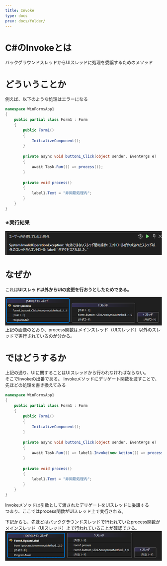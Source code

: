 ```yaml
---
title: Invoke
type: docs
prev: docs/folder/
---
```


# C#のInvokeとは
バックグラウンドスレッドからUIスレッドに処理を委譲するためのメソッド

# どういうことか
例えば、以下のような処理はエラーになる

```C#
namespace WinFormsApp1
{
    public partial class Form1 : Form
    {
        public Form1()
        {
            InitializeComponent();
        }

        private async void button1_Click(object sender, EventArgs e)
        {
            await Task.Run(() => process());
        }

        private void process()
        {
            label1.Text = "非同期処理内";
        }
    }
}
```


### ※実行結果  
![alt text](https://github.com/hummer12345/DailyCodeJournal/blob/main/images/image-3.png?raw=true)
# なぜか
これは<strong>UIスレッド以外からUIの変更を行おうとしたためである。</strong>


![alt text](https://github.com/hummer12345/DailyCodeJournal/blob/main/images/image.png?raw=true)
上記の画像のとおり、process関数はメインスレッド（UIスレッド）以外のスレッドで実行されているのが分かる。

# ではどうするか
上記の通り、UIに関することはUIスレッドから行われなければならない。  
そこでInvokeの出番である。
Invokeメソッドにデリゲート関数を渡すことで、
先ほどの処理を書き換えてみる
```C#
namespace WinFormsApp1
{
    public partial class Form1 : Form
    {
        public Form1()
        {
            InitializeComponent();
        }

        private async void button1_Click(object sender, EventArgs e)
        {
            await Task.Run(() => label1.Invoke(new Action(() => process())));
        }

        private void process()
        {
            label1.Text = "非同期処理内";
        }
    }
}

```

Invokeメソッドは引数として渡されたデリゲートをUIスレッドに委譲する  
つまり、ここではprocess関数がUIスレッド上で実行される。  

下記からも、先ほどはバックグラウンドスレッドで行われていたprocess関数がメインスレッド（UIスレッド）上で行われていることが確認できる。
![alt text](https://github.com/hummer12345/DailyCodeJournal/blob/main/images/image-1.png?raw=true)

